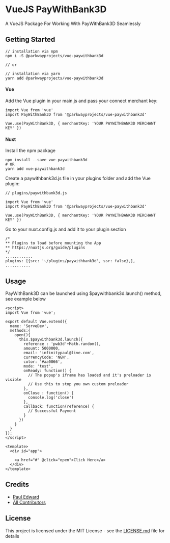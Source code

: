 # VueJS PayWithBank3D 

  A VueJS Package For Working With PayWithBank3D Seamlessly
  
## Getting Started

```
// installation via npm
npm i -S @parkwayprojects/vue-paywithbank3d

// or

// installation via yarn
yarn add @parkwayprojects/vue-paywithbank3d
```

#### Vue
Add the Vue plugin in your main.js and pass your connect merchant key:

```vuejs
import Vue from 'vue'
import PayWithBank3D from '@parkwayprojects/vue-paywithbank3d'

Vue.use(PayWithBank3D, { merchantKey: 'YOUR PAYWITHBANK3D MERCHANT KEY' })
```

#### Nuxt

Install the npm package

```
npm install --save vue-paywithbank3d
# OR
yarn add vue-paywithbank3d
```

Create a paywithbank3d.js file in your plugins folder and add the Vue plugin:

```vuejs
// plugins/paywithbank3d.js

import Vue from 'vue'
import PayWithBank3D from '@parkwayprojects/vue-paywithbank3d'

Vue.use(PayWithBank3D, { merchantKey: 'YOUR PAYWITHBANK3D MERCHANT KEY' })
```

Go to your nuxt.config.js and add it to your plugin section

```
/*
** Plugins to load before mounting the App
** https://nuxtjs.org/guide/plugins
*/
............
plugins: [{src: '~/plugins/paywithbank3d', ssr: false},],
...........
```

## Usage

PayWithBank3D can be launched using $paywithbank3d.launch() method, see example below

```vue
<script>
import Vue from 'vue';

export default Vue.extend({
  name: 'ServeDev',
  methods:{
    open(){
      this.$paywithbank3d.launch({
        reference : 'pwb3d'+Math.random(),
        amount: 5000000,
        email: 'infinitypaul@live.com',
        currencyCode: 'NGN',
        color: '#aa0066',
        mode: 'test',
        onReady: function() {
          // The popup's iframe has loaded and it's preloader is visible
          // Use this to stop you own custom preloader
        },
        onClose : function() {
          console.log('close')
        },
        callback: function(reference) {
          // Successful Payment
        }
      })
    }
  }
});
</script>

<template>
  <div id="app">

    <a href="#" @click="open">Click Here</a>
  </div>
</template>

```

## Credits

- [Paul Edward](https://github.com/infinitypaul)
- [All Contributors](../../contributors)

## License

This project is licensed under the MIT License - see the [LICENSE.md](LICENSE) file for details